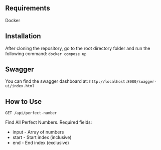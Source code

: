 ## Requirements
Docker

## Installation
After cloning the repository, go to the root directory folder and run the following command:
`docker compose up`

## Swagger
You can find the swagger dashboard at: `http://localhost:8080/swagger-ui/index.html`

## How to Use
`GET /api/perfect-number`  

Find All Perfect Numbers. Required fields:  
* input - Array of numbers
* start - Start index (inclusive)
* end - End index (exclusive)
